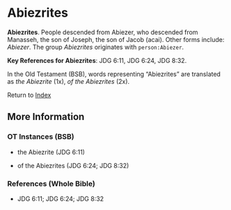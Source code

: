 # Abiezrites
**Abiezrites**. 
People descended from Abiezer, who descended from Manasseh, the son of Joseph, the son of Jacob (acai). 
Other forms include: 
*Abiezer*. 
The group _Abiezrites_ originates with `person:Abiezer`. 


**Key References for Abiezrites**: 
JDG 6:11, JDG 6:24, JDG 8:32. 


In the Old Testament (BSB), words representing “Abiezrites” are translated as 
*the Abiezrite* (1x), *of the Abiezrites* (2x). 




Return to [Index](00-Index.md)

## More Information

### OT Instances (BSB)

* the Abiezrite (JDG 6:11)

* of the Abiezrites (JDG 6:24; JDG 8:32)



### References (Whole Bible)

* JDG 6:11; JDG 6:24; JDG 8:32



